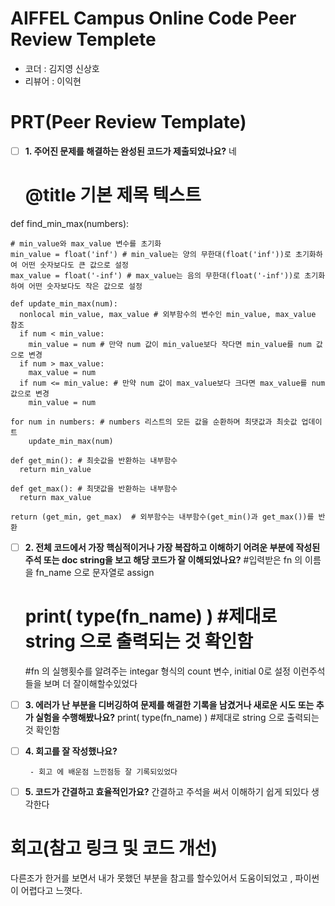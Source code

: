 # AIFFEL Campus Online Code Peer Review Templete
- 코더 : 김지영 신상호
- 리뷰어 : 이익현


# PRT(Peer Review Template)
- [ ]  **1. 주어진 문제를 해결하는 완성된 코드가 제출되었나요?** 네
     # @title 기본 제목 텍스트
def find_min_max(numbers):

    # min_value와 max_value 변수를 초기화
    min_value = float('inf') # min_value는 양의 무한대(float('inf'))로 초기화하여 어떤 숫자보다도 큰 값으로 설정
    max_value = float('-inf') # max_value는 음의 무한대(float('-inf'))로 초기화하여 어떤 숫자보다도 작은 값으로 설정

    def update_min_max(num):
      nonlocal min_value, max_value # 외부함수의 변수인 min_value, max_value 참조
      if num < min_value:
        min_value = num # 만약 num 값이 min_value보다 작다면 min_value를 num 값으로 변경
      if num > max_value:
        max_value = num
      if num <= min_value: # 만약 num 값이 max_value보다 크다면 max_value를 num 값으로 변경
        min_value = num

    for num in numbers: # numbers 리스트의 모든 값을 순환하며 최댓값과 최솟값 업데이트
        update_min_max(num)

    def get_min(): # 최솟값을 반환하는 내부함수
      return min_value

    def get_max(): # 최댓값을 반환하는 내부함수
      return max_value

    return (get_min, get_max)  # 외부함수는 내부함수(get_min()과 get_max())를 반환

    
- [ ]  **2. 전체 코드에서 가장 핵심적이거나 가장 복잡하고 이해하기 어려운 부분에 작성된 
주석 또는 doc string을 보고 해당 코드가 잘 이해되었나요?**
    #입력받은 fn 의 이름을 fn_name 으로 문자열로 assign
    #  print( type(fn_name) )  #제대로 string 으로 출력되는 것 확인함
    #fn 의 실행횟수를 알려주는 integar 형식의 count 변수, initial 0로 설정
  이런주석들을 보며 더 잘이해할수있었다
        
- [ ]  **3. 에러가 난 부분을 디버깅하여 문제를 해결한 기록을 남겼거나
새로운 시도 또는 추가 실험을 수행해봤나요?**
    print( type(fn_name) )  #제대로 string 으로 출력되는 것 확인함
        
- [ ]  **4. 회고를 잘 작성했나요?**
    
        - 회고 에 배운점 느낀점등 잘 기록되있었다
        
- [ ]  **5. 코드가 간결하고 효율적인가요?**
  간결하고 주석을 써서 이해하기 쉽게 되있다 생각한다


# 회고(참고 링크 및 코드 개선)
다른조가 한거를 보면서 내가 못했던 부분을 참고를 할수있어서 도움이되었고 , 파이썬이 어렵다고 느꼇다.
